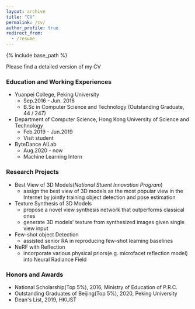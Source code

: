 ```yaml
---
layout: archive
title: "CV"
permalink: /cv/
author_profile: true
redirect_from:
  - /resume
---
```


{% include base_path %}

Please find a detailed version of my CV

### Education and Working Experiences

- Yuanpei College, Peking University
  - Sep.2016 - Jun. 2016
  - B.Sc in Computer Science and Technology (Outstanding Graduate, 44 / 247)
- Department of Computer Science, Hong Kong University of Science and Technology
  - Feb.2019 - Jun.2019
  - Visit student
- ByteDance AILab
  - Aug.2020 - now
  - Machine Learning Intern



### Research Projects

- Best View of 3D Models(*National Stuent Innovation Program*)
  - assign the best view of 3D models as the most popular view in the Internet by jointly training object detection and pose estimation
- Texture Synthesis of 3D Models
  - propose a novel view synthesis network that outperforms classical ones
  - generate 3D models' texture from synthesized images given single view input
- Few-shot object Detection
  - assisted senior RA in reproducing few-shot learning baselines
- NeRF with Reflection
  - incorporate various physical priors(e.g. microfacet reflection model) into Neural Radiance Field

### Honors and Awards

- National Scholarship(Top 5%), 2016, Ministry of Education of P.R.C.
- Outstanding Graduates of Beijing(Top 5%), 2020, Peking University
- Dean's List, 2019, HKUST